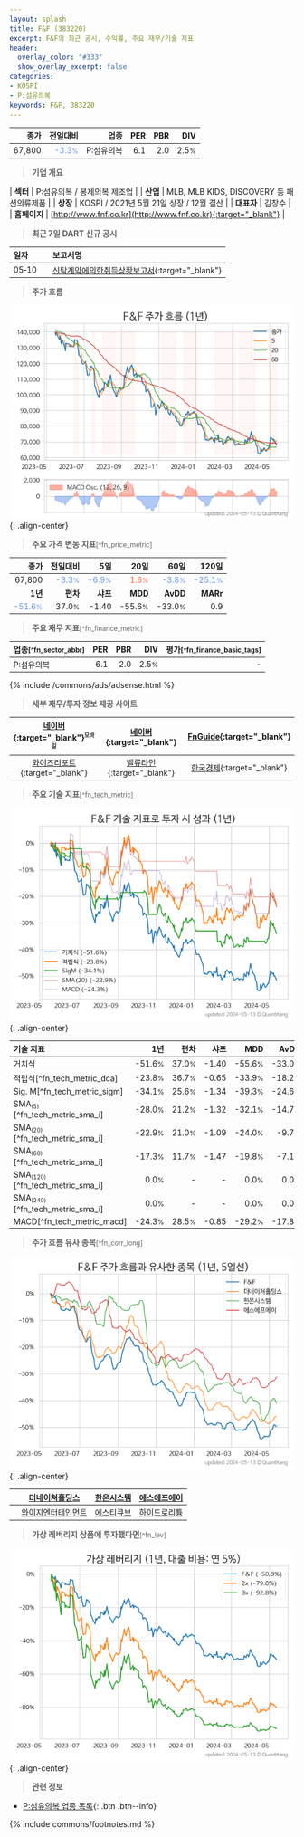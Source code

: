 ```yaml
---
layout: splash
title: F&F (383220)
excerpt: F&F의 최근 공시, 수익률, 주요 재무/기술 지표
header:
  overlay_color: "#333"
  show_overlay_excerpt: false
categories:
- KOSPI
- P:섬유의복
keywords: F&F, 383220
---
```


| **종가** | **전일대비** | **업종** | **PER** | **PBR** | **DIV** |
| -------: | -----------: | -------: | ------: | ------: | ------: |
| 67,800 | <span style="color: cornflowerblue">-3.3<small>%</small></span> | P:섬유의복 | 6.1 | 2.0 | 2.5<small>%</small> |

<!-- more -->


> **기업 개요**<a id="company"></a>

| <span style="white-space:nowrap;">**섹터**</span> | P:섬유의복 / 봉제의복 제조업 |
| <span style="white-space:nowrap;">**산업**</span> | MLB, MLB KIDS, DISCOVERY 등 패션의류제품 |
| <span style="white-space:nowrap;">**상장**</span> | KOSPI / 2021년 5월 21일 상장 / 12월 결산 |
| <span style="white-space:nowrap;">**대표자**</span> | 김창수 |
| <span style="white-space:nowrap;">**홈페이지**</span> | [http://www.fnf.co.kr](http://www.fnf.co.kr){:target="_blank"} |


> **최근 7일 DART 신규 공시**<a id="dart"></a>

| **일자** |      | **보고서명** |
| :------- | :--- | :----------- |
| 05&#x2011;10 | | [신탁계약에의한취득상황보고서](https://dart.fss.or.kr/dsaf001/main.do?rcpNo=20240510000809){:target="_blank"} |


> **주가 흐름**<a id="price"></a>

![383220](/stock/images/383220.png){: .align-center}


> **주요 가격 변동 지표**<small>[^fn_price_metric]</small>

| **종가** | **전일대비** | **5일** | **20일** | **60일** | **120일** |
| -------: | -----------: | ------: | -------: | -------: | --------: |
| 67,800 | <span style="color: cornflowerblue">-3.3<small>%</small></span> | <span style="color: cornflowerblue">-6.9<small>%</small></span> | <span style="color: tomato">1.6<small>%</small></span> | <span style="color: cornflowerblue">-3.8<small>%</small></span> | <span style="color: cornflowerblue">-25.1<small>%</small></span> |
| **1년** | **편차** | **샤프** | **MDD** | **AvDD** | **MARr** |
| <span style="color: cornflowerblue">-51.6<small>%</small></span> | 37.0<small>%</small> | -1.40 | -55.6<small>%</small> | -33.0<small>%</small> | 0.9 |


> **주요 재무 지표**<small>[^fn_finance_metric]</small>

| **업종**<small>[^fn_sector_abbr]</small> | **PER** | **PBR** | **DIV** | **평가**<small>[^fn_finance_basic_tags]</small> |
| :--------------------------------------- | ------: | ------: | ------: | ----------------------------------------------: |
| P:섬유의복 | 6.1 | 2.0 | 2.5<small>%</small> | - |



{% include /commons/ads/adsense.html %}

> **세부 재무/투자 정보 제공 사이트**

| [네이버](https://m.stock.naver.com/domestic/stock/383220/finance/summary){:target="_blank"}<sup><small>모바일</small></sup> | [네이버](https://finance.naver.com/item/coinfo.naver?code=383220){:target="_blank"} | [FnGuide](https://comp.fnguide.com/SVO2/ASP/SVD_Invest.asp?gicode=A383220&MenuYn=Y){:target="_blank"} |
| :---: | :---: | :---: |
| [와이즈리포트](https://comp.wisereport.co.kr/company/c1040001.aspx?cmp_cd=383220){:target="_blank"} | [밸류라인](https://www.valueline.co.kr/finance/summary/383220){:target="_blank"} | [한국경제](https://markets.hankyung.com/stock/383220/financial-summary){:target="_blank"} |


> **주요 기술 지표**<small>[^fn_tech_metric]</small>


![383220](/stock/images/383220_tech.png){: .align-center}

| **기술 지표** | **1년** | **편차** | **샤프** | **MDD** | **AvDD** |
| :------------ | ------: | -----------: | -------: | ------: | -------: |
| 거치식 | -51.6<small>%</small> | 37.0<small>%</small> | -1.40 | -55.6<small>%</small> | -33.0<small>%</small> |
| 적립식[^fn_tech_metric_dca] | -23.8<small>%</small> | 36.7<small>%</small> | -0.65 | -33.9<small>%</small> | -18.2<small>%</small> |
| Sig. M[^fn_tech_metric_sigm] | -34.1<small>%</small> | 25.6<small>%</small> | -1.34 | -39.3<small>%</small> | -24.6<small>%</small> |
| SMA<small><sub>(5)</sub></small>[^fn_tech_metric_sma_i] | -28.0<small>%</small> | 21.2<small>%</small> | -1.32 | -32.1<small>%</small> | -14.7<small>%</small> |
| SMA<small><sub>(20)</sub></small>[^fn_tech_metric_sma_i] | -22.9<small>%</small> | 21.0<small>%</small> | -1.09 | -24.0<small>%</small> | -9.7<small>%</small> |
| SMA<small><sub>(60)</sub></small>[^fn_tech_metric_sma_i] | -17.3<small>%</small> | 11.7<small>%</small> | -1.47 | -19.8<small>%</small> | -7.1<small>%</small> |
| SMA<small><sub>(120)</sub></small>[^fn_tech_metric_sma_i] | 0.0<small>%</small> | - | - | 0.0<small>%</small> | 0.0<small>%</small> |
| SMA<small><sub>(240)</sub></small>[^fn_tech_metric_sma_i] | 0.0<small>%</small> | - | - | 0.0<small>%</small> | 0.0<small>%</small> |
| MACD[^fn_tech_metric_macd] | -24.3<small>%</small> | 28.5<small>%</small> | -0.85 | -29.2<small>%</small> | -17.8<small>%</small> |


> **주가 흐름 유사 종목**<a id="corr"></a><small>[^fn_corr_long]</small>

![383220](/stock/images/383220_corr.png){: .align-center}

|       | [더네이쳐홀딩스](/298540/) | [한온시스템](/018880/) | [에스에프에이](/056190/) |
| :---: | :------------------------------------: | :------------------------------------: | :------------------------------------: |
|       | [와이지엔터테인먼트](/122870/) | [에스티큐브](/052020/) | [하이드로리튬](/101670/) |


> **가상 레버리지 상품에 투자했다면**<a id="2x"></a><small>[^fn_lev]</small>

![383220](/stock/images/383220_2x.png){: .align-center}


> **관련 정보**

- [P:섬유의복 업종 목록](/stats/sector/kospi_업종_섬유의복_종목/){: .btn .btn--info}

{% include commons/footnotes.md %}